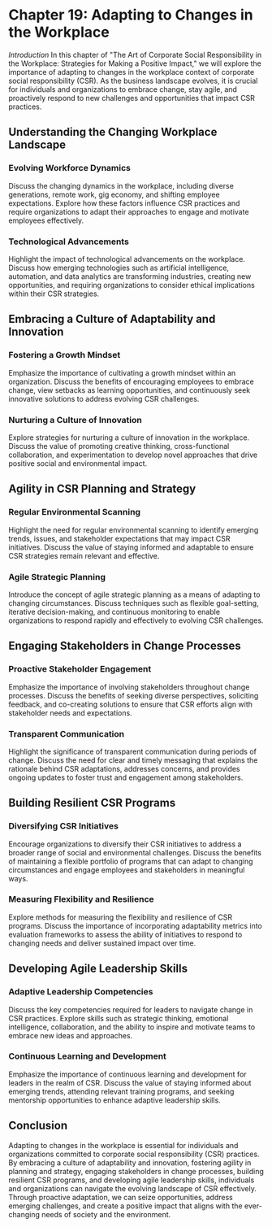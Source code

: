 Chapter 19: Adapting to Changes in the Workplace
================================================

*Introduction* In this chapter of "The Art of Corporate Social Responsibility in the Workplace: Strategies for Making a Positive Impact," we will explore the importance of adapting to changes in the workplace context of corporate social responsibility (CSR). As the business landscape evolves, it is crucial for individuals and organizations to embrace change, stay agile, and proactively respond to new challenges and opportunities that impact CSR practices.

Understanding the Changing Workplace Landscape
----------------------------------------------

### Evolving Workforce Dynamics

Discuss the changing dynamics in the workplace, including diverse generations, remote work, gig economy, and shifting employee expectations. Explore how these factors influence CSR practices and require organizations to adapt their approaches to engage and motivate employees effectively.

### Technological Advancements

Highlight the impact of technological advancements on the workplace. Discuss how emerging technologies such as artificial intelligence, automation, and data analytics are transforming industries, creating new opportunities, and requiring organizations to consider ethical implications within their CSR strategies.

Embracing a Culture of Adaptability and Innovation
--------------------------------------------------

### Fostering a Growth Mindset

Emphasize the importance of cultivating a growth mindset within an organization. Discuss the benefits of encouraging employees to embrace change, view setbacks as learning opportunities, and continuously seek innovative solutions to address evolving CSR challenges.

### Nurturing a Culture of Innovation

Explore strategies for nurturing a culture of innovation in the workplace. Discuss the value of promoting creative thinking, cross-functional collaboration, and experimentation to develop novel approaches that drive positive social and environmental impact.

Agility in CSR Planning and Strategy
------------------------------------

### Regular Environmental Scanning

Highlight the need for regular environmental scanning to identify emerging trends, issues, and stakeholder expectations that may impact CSR initiatives. Discuss the value of staying informed and adaptable to ensure CSR strategies remain relevant and effective.

### Agile Strategic Planning

Introduce the concept of agile strategic planning as a means of adapting to changing circumstances. Discuss techniques such as flexible goal-setting, iterative decision-making, and continuous monitoring to enable organizations to respond rapidly and effectively to evolving CSR challenges.

Engaging Stakeholders in Change Processes
-----------------------------------------

### Proactive Stakeholder Engagement

Emphasize the importance of involving stakeholders throughout change processes. Discuss the benefits of seeking diverse perspectives, soliciting feedback, and co-creating solutions to ensure that CSR efforts align with stakeholder needs and expectations.

### Transparent Communication

Highlight the significance of transparent communication during periods of change. Discuss the need for clear and timely messaging that explains the rationale behind CSR adaptations, addresses concerns, and provides ongoing updates to foster trust and engagement among stakeholders.

Building Resilient CSR Programs
-------------------------------

### Diversifying CSR Initiatives

Encourage organizations to diversify their CSR initiatives to address a broader range of social and environmental challenges. Discuss the benefits of maintaining a flexible portfolio of programs that can adapt to changing circumstances and engage employees and stakeholders in meaningful ways.

### Measuring Flexibility and Resilience

Explore methods for measuring the flexibility and resilience of CSR programs. Discuss the importance of incorporating adaptability metrics into evaluation frameworks to assess the ability of initiatives to respond to changing needs and deliver sustained impact over time.

Developing Agile Leadership Skills
----------------------------------

### Adaptive Leadership Competencies

Discuss the key competencies required for leaders to navigate change in CSR practices. Explore skills such as strategic thinking, emotional intelligence, collaboration, and the ability to inspire and motivate teams to embrace new ideas and approaches.

### Continuous Learning and Development

Emphasize the importance of continuous learning and development for leaders in the realm of CSR. Discuss the value of staying informed about emerging trends, attending relevant training programs, and seeking mentorship opportunities to enhance adaptive leadership skills.

Conclusion
----------

Adapting to changes in the workplace is essential for individuals and organizations committed to corporate social responsibility (CSR) practices. By embracing a culture of adaptability and innovation, fostering agility in planning and strategy, engaging stakeholders in change processes, building resilient CSR programs, and developing agile leadership skills, individuals and organizations can navigate the evolving landscape of CSR effectively. Through proactive adaptation, we can seize opportunities, address emerging challenges, and create a positive impact that aligns with the ever-changing needs of society and the environment.
